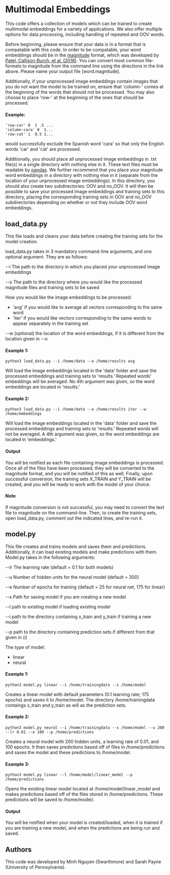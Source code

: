 # Multimodal Embeddings
This code offers a collection of models which can be trained to create multimodal embeddings for a variety of applications. We also offer multiple options for data processing, including handling of repeated and OOV words.

Before beginning, please ensure that your data is in a format that is compatable with this code. In order to be compatable, your word embeddings should be in the [magnitude](https://github.com/plasticityai/magnitude) format, which was developed by [Patel, Callison-Burch, et al. (2018)](https://www.cis.upenn.edu/~ccb/publications/magnitude-fast-efficient-vector-embeddings-in-python.pdf). You can convert most common file-formats to magnitude from the command line using the directions in the link above. Please name your output file [word.magnitude].

Additionally, if your unprocessed image embeddings contain images that you do not want the model to be trained on, ensure that 'column-' comes at the beginning of the words that should not be processed. You may also choose to place 'row-' at the beginning of the ones that should be processed. 

#### Example:
```
'row-car' 0  1 .5 ...
'column-cara' 0  1...
'row-cat' 1  0.5 1...
```
would successfully exclude the Spanish word 'cara' so that only the English words 'car' and 'cat' are processed. 

Additionally, you should place all unprocessed image embeddings in .txt file(s) in a single directory with nothing else in it. These text files must be readable by [pandas](https://pandas.pydata.org/pandas-docs/stable/reference/api/pandas.read_csv.html). We further recommend that you place your magnitude word embeddings in a directory with nothing else in it (separate from the location of your unprocessed image embeddings). In this directory, you should also create two subdirectories: OOV and no_OOV. It will then be possible to save your processed image embeddings and training sets to this directory, placing the corresponding training sets in OOV and no_OOV subdirectories depending on whether or not they include OOV word embeddings. 

## load_data.py
This file loads and cleans your data before creating the training sets for the model creation. 

load_data.py takes in 3 mandatory command-line arguments, and one optional argument. They are as follows: 

--i The path to the directory in which you placed your unprocessed image embeddings

--o The path to the directory where you would like the processed magnitude files and training sets to be saved

How you would like the image embeddings to be processed:
* 'avg' if you would like to average all vectors corresponding to the same word
* 'iter' if you would like vectors corresponding to the same words to appear separately in the training set

--w (optional) the location of the word embeddings, if it is different from the location given in --o

#### Example 1:
```
python3 load_data.py --i /home/data --o /home/results avg
```
Will load the image embeddings located in the 'data' folder and save the processed embeddings and training sets to 'results.' Repeated words' embeddings will be averaged. No 4th argument was given, so the word embeddings are located in 'results.'

#### Example 2: 

```
python3 load_data.py --i /home/data --o /home/results iter --w /home/embeddings
```
Will load the image embeddings located in the 'data' folder and save the processed embeddings and training sets to 'results.' Repeated words will not be averaged. A 4th argument was given, so the word embeddings are located in 'embeddings.'

#### Output
You will be notified as each file containing image embeddings is processed. Once all of the files have been processed, they will be converted to the magnitude format, and you will be notified of this as well. Finally, upon successful conversion, the training sets X_TRAIN and Y_TRAIN will be created, and you will be ready to work with the model of your choice.

#### Note
If magnitude conversion is not successful, you may need to convert the text file to magnitude on the command-line. Then, to create the training sets, open load_data.py, comment out the indicated lines, and re-run it. 

## model.py
This file creates and trains models and saves them and predictions. Additionally, it can load existing models and make predictions with them. Model.py takes in the following arguments:

--lr The learning rate (default = 0.1 for both models)

--u Number of hidden units for the neural model (default = 300)

--e Number of epochs for training (default = 25 for neural net, 175 for linear)

--s Path for saving model if you are creating a new model

--l path to existing model if loading existing model

--i path to the directory containing x_train and y_train if training a new model

--p path to the directory containing prediction sets if different from that given in (i)

The type of model:
* linear
* neural

#### Example 1:
```
python3 model.py linear --i /home/trainingdata --s /home/model
```
Creates a linear model with default parameters (0.1 learning rate; 175 epochs) and saves it to /home/model. The directory /home/trainingdata contaings x_train and y_train as will as the prediction sets.

#### Example 2:
```
python3 model.py neural --i /home/trainingdata --s /home/model --u 200 --lr 0.01 --e 100 --p /home/predictions
```
Creates a neural model with 200 hidden units, a learning rate of 0.01, and 100 epochs. It then saves predictions based off of files in /home/predictions and saves the model and these predictions to /home/model.

#### Example 3: 
```
python3 model.py linear --l /home/model/linear_model --p /home/predictions
```
Opens the existing linear model located at /home/model/linear_model and makes predictions based off of the files stored in /home/predictions. These predictions will be saved to /home/model/.

#### Output
You will be notified when your model is created/loaded, when it is trained if you are training a new model, and when the predictions are being run and saved. 


## Authors
This code was developed by Minh Nguyen (Swarthmore) and Sarah Payne (University of Pennsylvania).
